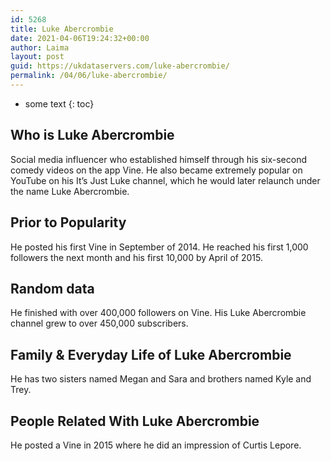 ```yaml
---
id: 5268
title: Luke Abercrombie
date: 2021-04-06T19:24:32+00:00
author: Laima
layout: post
guid: https://ukdataservers.com/luke-abercrombie/
permalink: /04/06/luke-abercrombie/
---
```


* some text
{: toc}


## Who is Luke Abercrombie
                  
                  
                  
Social media influencer who established himself through his six-second comedy videos on the app Vine. He also became extremely popular on YouTube on his It&#8217;s Just Luke channel, which he would later relaunch under the name Luke Abercrombie. 
                  
              
            
              
            
                
                
                
## Prior to Popularity
                  
                  
                  
He posted his first Vine in September of 2014. He reached his first 1,000 followers the next month and his first 10,000 by April of 2015. 
                  
              
            
              
            
                
                
                
## Random data
                  
                  
                  
He finished with over 400,000 followers on Vine. His Luke Abercrombie channel grew to over 450,000 subscribers.
                  
              
            
              
            
                
                
                
## Family & Everyday Life of Luke Abercrombie
                  
                  
                  
He has two sisters named Megan and Sara and brothers named Kyle and Trey. 
                  
              
            
              
            
                
                
                
## People Related With Luke Abercrombie
                  
                  
                  
He posted a Vine in 2015 where he did an impression of Curtis Lepore. 
                  
              
            
              
            
                
              
            
              
              
            
            
              
            
          
          
          